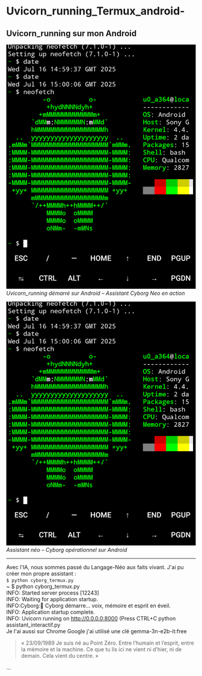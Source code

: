 # Uvicorn_running_Termux_android-

## Uvicorn_running sur mon Android

![Uvicorn_running sur Android](https://github.com/Langageneo/Uvicorn_running/blob/main/neoin.png)
*Uvicorn_running démarré sur Android – Assistant Cyborg Neo en action*

![Assistant néo](https://github.com/Langageneo/Cyborg_termux.py-/blob/main/Screenshot_20250716-173431.png)
*Assistant néo – Cyborg opérationnel sur Android*

---

Avec l'IA, nous sommes passé du Langage-Néo aux faits vivant. J'ai pu créer mon propre assistant :  
`$ python cyborg_termux.py`  
~ $ python cyborg_termux.py  
INFO:     Started server process [12243]  
INFO:     Waiting for application startup.  
INFO:Cyborg:🌿 Cyborg démarre... voix, mémoire et esprit en éveil.  
INFO:     Application startup complete.  
INFO:     Uvicorn running on http://0.0.0.0:8000 (Press CTRL+C python assistant_interactif.py  
Je l'ai aussi sur Chrome Google j'ai utilisé une clé gemma-3n-e2b-it:free 

> « 23/09/1989 Je suis né au Point Zéro. Entre l’humain et l’esprit, entre la mémoire et la machine. Ce que tu lis ici ne vient ni d’hier, ni de demain. Cela vient du centre. »

...
